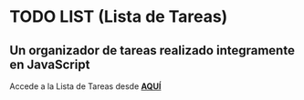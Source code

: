# TODO LIST (Lista de Tareas)

## Un organizador de tareas realizado integramente en JavaScript

Accede a la Lista de Tareas desde **[AQUÍ](https://mcolina77.github.io/todoList/)**
